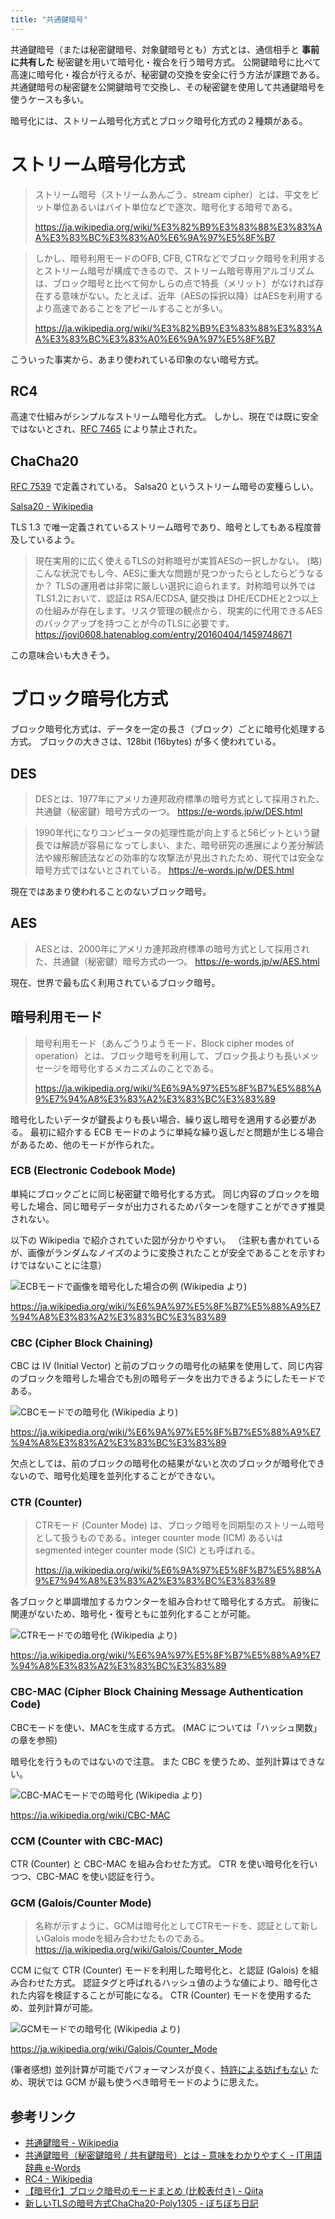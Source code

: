 ```yaml
---
title: "共通鍵暗号"
---
```


共通鍵暗号（または秘密鍵暗号、対象鍵暗号とも）方式とは、通信相手と **事前に共有した** 秘密鍵を用いて暗号化・複合を行う暗号方式。
公開鍵暗号に比べて高速に暗号化・複合が行えるが、秘密鍵の交換を安全に行う方法が課題である。
共通鍵暗号の秘密鍵を公開鍵暗号で交換し、その秘密鍵を使用して共通鍵暗号を使うケースも多い。

暗号化には、ストリーム暗号化方式とブロック暗号化方式の２種類がある。



# ストリーム暗号化方式

> ストリーム暗号（ストリームあんごう、stream cipher）とは、平文をビット単位あるいはバイト単位などで逐次、暗号化する暗号である。
> 
> https://ja.wikipedia.org/wiki/%E3%82%B9%E3%83%88%E3%83%AA%E3%83%BC%E3%83%A0%E6%9A%97%E5%8F%B7

> しかし、暗号利用モードのOFB, CFB, CTRなどでブロック暗号を利用するとストリーム暗号が構成できるので、ストリーム暗号専用アルゴリズムは、ブロック暗号と比べて何かしらの点で特長（メリット）がなければ存在する意味がない。たとえば、近年（AESの採択以降）はAESを利用するより高速であることをアピールすることが多い。
>
> https://ja.wikipedia.org/wiki/%E3%82%B9%E3%83%88%E3%83%AA%E3%83%BC%E3%83%A0%E6%9A%97%E5%8F%B7

こういった事実から、あまり使われている印象のない暗号方式。

## RC4

高速で仕組みがシンプルなストリーム暗号化方式。
しかし、現在では既に安全ではないとされ、[RFC 7465](https://datatracker.ietf.org/doc/html/rfc7465) により禁止された。

## ChaCha20

[RFC 7539](https://www.rfc-editor.org/rfc/rfc7539) で定義されている。
Salsa20 というストリーム暗号の変種らしい。

[Salsa20 - Wikipedia](https://ja.wikipedia.org/wiki/Salsa20#ChaCha)

TLS 1.3 で唯一定義されているストリーム暗号であり、暗号としてもある程度普及しているよう。

> 現在実用的に広く使えるTLSの対称暗号が実質AESの一択しかない。
> (略)
> こんな状況でもし今、AESに重大な問題が見つかったらとしたらどうなるか？ TLSの運用者は非常に厳しい選択に迫られます。対称暗号以外ではTLS1.2において、認証は RSA/ECDSA, 鍵交換は DHE/ECDHEと2つ以上の仕組みが存在します。リスク管理の観点から、現実的に代用できるAESのバックアップを持つことが今のTLSに必要です。
> https://jovi0608.hatenablog.com/entry/20160404/1459748671

この意味合いも大きそう。

# ブロック暗号化方式

ブロック暗号化方式は、データを一定の長さ（ブロック）ごとに暗号化処理する方式。
ブロックの大きさは、128bit (16bytes) が多く使われている。

## DES

> DESとは、1977年にアメリカ連邦政府標準の暗号方式として採用された、共通鍵（秘密鍵）暗号方式の一つ。
> https://e-words.jp/w/DES.html

> 1990年代になりコンピュータの処理性能が向上すると56ビットという鍵長では解読が容易になってしまい、また、暗号研究の進展により差分解読法や線形解読法などの効率的な攻撃法が見出されたため、現代では安全な暗号方式ではないとされている。
> https://e-words.jp/w/DES.html

現在ではあまり使われることのないブロック暗号。

## AES

> AESとは、2000年にアメリカ連邦政府標準の暗号方式として採用された、共通鍵（秘密鍵）暗号方式の一つ。
> https://e-words.jp/w/AES.html

現在、世界で最も広く利用されているブロック暗号。

## 暗号利用モード

> 暗号利用モード（あんごうりようモード、Block cipher modes of operation）とは、ブロック暗号を利用して、ブロック長よりも長いメッセージを暗号化するメカニズムのことである。
> 
> https://ja.wikipedia.org/wiki/%E6%9A%97%E5%8F%B7%E5%88%A9%E7%94%A8%E3%83%A2%E3%83%BC%E3%83%89

暗号化したいデータが鍵長よりも長い場合、繰り返し暗号を適用する必要がある。
最初に紹介する ECB モードのように単純な繰り返しだと問題が生じる場合があるため、他のモードが作られた。

### ECB (Electronic Codebook Mode)

単純にブロックごとに同じ秘密鍵で暗号化する方式。
同じ内容のブロックを暗号した場合、同じ暗号データが出力されるためパターンを隠すことができず推奨されない。

以下の Wikipedia で紹介されていた図が分かりやすい。
（注釈も書かれているが、画像がランダムなノイズのように変換されたことが安全であることを示すわけではないことに注意）

![ECBモードで画像を暗号化した場合の例 (Wikipedia より)](https://mryhryki.com/file/UhMCISC8X5rtuQtZ4uNY3FjCTHN0lVASg2pZy1Hq7470dUxw.png)

https://ja.wikipedia.org/wiki/%E6%9A%97%E5%8F%B7%E5%88%A9%E7%94%A8%E3%83%A2%E3%83%BC%E3%83%89

### CBC (Cipher Block Chaining)

CBC は IV (Initial Vector) と前のブロックの暗号化の結果を使用して、同じ内容のブロックを暗号した場合でも別の暗号データを出力できるようにしたモードである。

![CBCモードでの暗号化 (Wikipedia より)](https://mryhryki.com/file/Uf1loMP4IzUSErmkU_WkwxlNMHeKCGhPE8u7pwKP-6dymg00.jpeg)

https://ja.wikipedia.org/wiki/%E6%9A%97%E5%8F%B7%E5%88%A9%E7%94%A8%E3%83%A2%E3%83%BC%E3%83%89

欠点としては、前のブロックの暗号化の結果がないと次のブロックが暗号化できないので、暗号化処理を並列化することができない。

### CTR (Counter)

> CTRモード (Counter Mode) は、ブロック暗号を同期型のストリーム暗号として扱うものである。integer counter mode (ICM) あるいは segmented integer counter mode (SIC) とも呼ばれる。
> 
> https://ja.wikipedia.org/wiki/%E6%9A%97%E5%8F%B7%E5%88%A9%E7%94%A8%E3%83%A2%E3%83%BC%E3%83%89

各ブロックと単調増加するカウンターを組み合わせて暗号化する方式。
前後に関連がないため、暗号化・復号ともに並列化することが可能。

![CTRモードでの暗号化 (Wikipedia より)](https://mryhryki.com/file/Uf1mS3binlkKo45oczVtmCNRt_pkFSip_1mmLZWa4a6xNxRs.jpeg)

https://ja.wikipedia.org/wiki/%E6%9A%97%E5%8F%B7%E5%88%A9%E7%94%A8%E3%83%A2%E3%83%BC%E3%83%89

### CBC-MAC (Cipher Block Chaining Message Authentication Code)

CBCモードを使い、MACを生成する方式。
(MAC については「ハッシュ関数」の章を参照)

暗号化を行うものではないので注意。
また CBC を使うため、並列計算はできない。

![CBC-MACモードでの暗号化 (Wikipedia より)](https://mryhryki.com/file/Uf1oElWT7YiTqYb6AqsihU8oAlfPatPWAvcwlBlHLPeepUFg.jpeg)

https://ja.wikipedia.org/wiki/CBC-MAC

### CCM (Counter with CBC-MAC)

CTR (Counter) と CBC-MAC を組み合わせた方式。
CTR を使い暗号化を行いつつ、CBC-MAC を使い認証を行う。

### GCM (Galois/Counter Mode)

> 名称が示すように、GCMは暗号化としてCTRモードを、認証として新しいGalois modeを組み合わせたものである。
> https://ja.wikipedia.org/wiki/Galois/Counter_Mode

CCM に似て CTR (Counter) モードを利用した暗号化と、と認証 (Galois) を組み合わせた方式。
認証タグと呼ばれるハッシュ値のような値により、暗号化された内容を検証することが可能になる。
CTR (Counter) モードを使用するため、並列計算が可能。

![GCMモードでの暗号化 (Wikipedia より)](https://mryhryki.com/file/Uf1wREF4qqirjdHHDpD_x3E3FWOoELT0p73PciFztE_pE_ig.jpeg)

https://ja.wikipedia.org/wiki/Galois/Counter_Mode

(筆者感想)
並列計算が可能でパフォーマンスが良く、[特許による妨げもない](https://ja.wikipedia.org/wiki/Galois/Counter_Mode#%E7%89%B9%E8%A8%B1) ため、現状では GCM が最も使うべき暗号モードのように思えた。

## 参考リンク

- [共通鍵暗号 - Wikipedia](https://ja.wikipedia.org/wiki/%E5%85%B1%E9%80%9A%E9%8D%B5%E6%9A%97%E5%8F%B7)
- [共通鍵暗号（秘密鍵暗号 / 共有鍵暗号）とは - 意味をわかりやすく - IT用語辞典 e-Words](https://e-words.jp/w/%E5%85%B1%E9%80%9A%E9%8D%B5%E6%9A%97%E5%8F%B7.html)
- [RC4 - Wikipedia](https://ja.wikipedia.org/wiki/RC4)
- [【暗号化】ブロック暗号のモードまとめ (比較表付き) - Qiita](https://qiita.com/omiso/items/6082b765c1257b71985b)
- [新しいTLSの暗号方式ChaCha20-Poly1305 - ぼちぼち日記](https://jovi0608.hatenablog.com/entry/20160404/1459748671)
